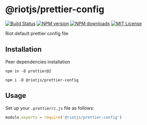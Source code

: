 # @riotjs/prettier-config

[![Build Status][ci-image]][ci-url]
[![NPM version][npm-version-image]][npm-url]
[![NPM downloads][npm-downloads-image]][npm-url]
[![MIT License][license-image]][license-url]

Riot default prettier config file

## Installation

Peer dependencies installation

```shell
npm in -D prettier@2
```

```shell
npm i -D @riotjs/prettier-config
```

## Usage

Set up your `.prettierrc.js` file as follows:

```js
module.exports = require('@riotjs/prettier-config')
```

[ci-image]:https://img.shields.io/github/actions/workflow/status/riot/prettier-config/test.yml?style=flat-square
[ci-url]:https://github.com/riot/prettier-config/actions
[license-image]: http://img.shields.io/badge/license-MIT-000000.svg?style=flat-square
[license-url]: LICENSE.txt
[npm-version-image]: http://img.shields.io/npm/v/@riotjs/prettier-config-riot.svg?style=flat-square
[npm-downloads-image]: http://img.shields.io/npm/dm/@riotjs/prettier-config-riot.svg?style=flat-square
[npm-url]: https://npmjs.org/package/@riotjs/prettier-config-riot
